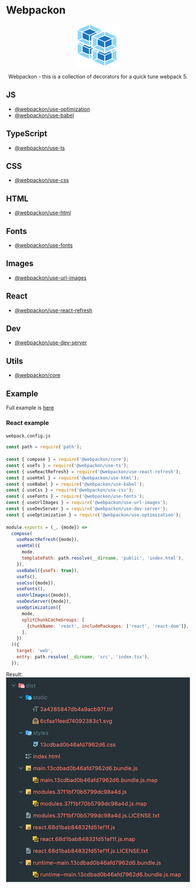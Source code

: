 # Webpackon
<p align="center">
  <img src='https://raw.githubusercontent.com/AndTem/webpackon/master/images/logo.svg' height='120' width='120'>
</p>
<p align="center">
  Webpackon - this is a collection of decorators for a quick tune webpack 5.
</p>

## JS
- [@webpackon/use-optimization]()
- [@webpackon/use-babel]()

## TypeScript
- [@webpackon/use-ts]()

## CSS
- [@webpackon/use-css]()

## HTML
- [@webpackon/use-html]()

## Fonts
- [@webpackon/use-fonts]()

## Images
- [@webpackon/use-url-images]()

## React
- [@webpackon/use-react-refresh]()

## Dev
- [@webpackon/use-dev-server]()

## Utils
- [@webpackon/core]()

## Example
Full example is [here](https://github.com/AndTem/webpackon/tree/master/examples/react-config)

### React example
```webpack.config.js```

```js
const path = require('path');

const { compose } = require('@webpackon/core');
const { useTs } = require('@webpackon/use-ts');
const { useReactRefresh} = require('@webpackon/use-react-refresh');
const { useHtml } = require('@webpackon/use-html');
const { useBabel } = require('@webpackon/use-babel');
const { useCss } = require('@webpackon/use-css');
const { useFonts } = require('@webpackon/use-fonts');
const { useUrlImages } = require('@webpackon/use-url-images');
const { useDevServer } = require('@webpackon/use-dev-server');
const { useOptimization } = require('@webpackon/use-optimization');

module.exports = (_, {mode}) =>
  compose(
    useReactRefresh({mode}),
    useHtml({
      mode,
      templatePath: path.resolve(__dirname, 'public', 'index.html'),
    }),
    useBabel({useTs: true}),
    useTs(),
    useCss({mode}),
    useFonts(),
    useUrlImages({mode}),
    useDevServer({mode}),
    useOptimization({
      mode,
      splitChunkCacheGroups: [
        {chunkName: 'react', includePackages: ['react', 'react-dom']},
      ],
    })
  )({
    target: 'web',
    entry: path.resolve(__dirname, 'src', 'index.tsx'),
  });
```

Result:
<img src='https://raw.githubusercontent.com/AndTem/webpackon/master/images/react-example-result.png'>
